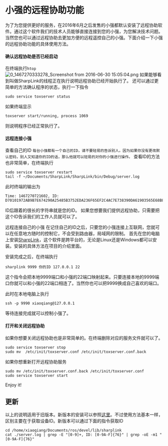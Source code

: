 # 小强的远程协助功能<br>
为了为您提供更好的服务，在2016年6月之后发售的小强都默认安装了远程协助软件。通过这个软件我们的技术人员能够直接连接到您的小强，为您解决技术问题。当然您也可以通过远程协助去更加方便的远程遥控自己的小强。下面介绍一下小强的远程协助功能的具体使用方法。

#### 确认远程协助是否已经启动
在终端执行```htop```
![0_1467270333278_Screenshot from 2016-06-30 15:05:04.png](http://community.bwbot.org/uploads/files/1467270345901-screenshot-from-2016-06-30-15-05-04.png) 
如果能够看到叫做SharpLink的线程正在执行说明远程协助已经开始执行了。
还可以通过更简单的方法确认程序的状态，执行一下指令
```
sudo service toxserver status
```
如果终端显示
```
toxserver start/running, process 1069
```
则说明程序已经正常执行了。

#### 远程连接小强
查看自己的ID
`每台小强都有一个自己的ID，请不要轻易的告诉别人。因为如果你没有更改默认密码，别人又知道你的ID的话，那么他就可以轻易的对你的小强进行操作。`
查看ID的方法也非常简单，在终端执行
```
sudo service toxserver restart
tail -f ~/Documents/SharpLink/SharpLink/bin/Debug/server.log
```
此时终端的输出为
```
Time: 1467270721602, ID: D70101972AB9B7E674290A25485B3752EDA236F65EF2C4AC7E738390DA61903565E68B8C431B
```
ID后跟着的很长的字符串就是您的ID。
如果您想要我们提供远程协助，只需要把这个ID告诉我们的工作人员就可以了。

远程连接自己的小强
在记住自己的ID之后，只要您的小强连接上互联网，您就可以在任意地方随时的控制它，不会受到路由器，局域网的限制。
首先在您的电脑上安装[SharpLink](https://github.com/randoms/SharpLink)，这个软件是跨平台的，无论是Linux还是Windows都可以安装。安装的具体方法在项目的介绍里面。

安装完成之后，在终端执行
```
sharplink 9999 你的ID 127.0.0.1 22
```
这个指令会把本地9999端口和小强的22端口映射起来。只要连接本地的9999端口你就可以和小强的22端口相连了。当然你也可以把9999换成自己喜欢的端口。

此时在本地电脑上执行
```
ssh -p 9990 xiaoqiang@127.0.0.1
```
等待连接完成就可以控制小强了。

#### 打开和关闭远程协助
如果你想要关闭远程协助也是非常简单的。在终端删除对应的服务文件就可以了。
```
sudo service toxserver stop
sudo mv  /etc/init/toxserver.conf /etc/init/toxserver.conf.back
```
如果你想重新打开远程协助服务
```
sudo mv /etc/init/toxserver.conf.back /etc/init/toxserver.conf
sudo service toxserver start
```

Enjoy it!

## 更新
以上的说明适用于旧版本。新版本的安装可以参照[这里](https://community.bwbot.org/topic/207/%E5%8D%87%E7%BA%A7%E6%96%B0%E7%89%88%E7%9A%84%E8%BF%9C%E7%A8%8B%E8%BF%9E%E6%8E%A5%E6%9C%8D%E5%8A%A1sharplink)。不过使用方法基本一样，区别主要在于获取设备ID。新版本可以通过下面的指令获取ID
```
cd /home/xiaoqiang/Documents/ros/devel/lib/sharplink
cat ./server.log | grep -E "[0-9]+, ID: [0-9A-F]{76}" | grep -oE -m1 "[0-9A-F]{76}"
```
